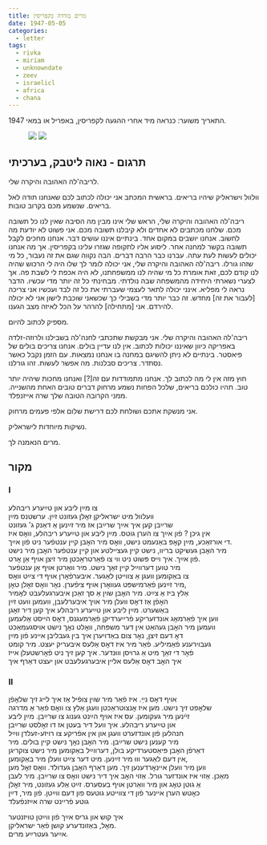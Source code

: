 ```yaml
---
title: מרים בודדה בקפריסין
date: 1947-05-05
categories:
  - letter
tags:
  - rivka
  - miriam
  - unknowndate
  - zeev
  - israelicl
  - africa
  - chana
---
```


התאריך משוער: כנראה מיד אחרי ההגעה לקפריסין, באפריל או במאי 1947.

<figure class="half">
    <a  href="/pupko-papers/assets/images/1947-05-05-miriam-another-unknown-date-1.jpg">
    <img src="/pupko-papers/assets/images/1947-05-05-miriam-another-unknown-date-1.jpg"></a>
    <a  href="/pupko-papers/assets/images/1947-05-05-miriam-another-unknown-date-2.jpg">
    <img src="/pupko-papers/assets/images/1947-05-05-miriam-another-unknown-date-2.jpg"></a>
</figure>

## תרגום - נאוה ליטבק, בערכיתי

לריבה'לה האהובה והיקרה שלי.

וולוול וישראליק שיהיו בריאים. בראשית המכתב אני יכולה לכתוב לכם שאנחנו תודה לאל בריאים.
שנשמע מכם בקרוב טובות.

ריבה'לה האהובה והיקרה שלי, הראש שלי אינו מבין מה הסיבה שאין לנו כל תשובה מכם.
שלחנו מכתבים לא אחדים ולא קיבלנו תשובה מכם. אני פשוט לא יודעת מה לחשוב. אנחנו יושבים
במקום אחד. בינתיים איננו עושים דבר. אנחנו מחכים לקבל תשובה בקשר למחנה אחר. ליסוע אליו
לתקופה שגזרו עלינו בקפריסין. אך מה אנחנו יכולים לעשות לעת עתה.
עברנו כבר הרבה דברים. הבה נקווה שגם את זה נעבור, כל מי שזהו גורלו.
ריבה'לה האהובה והיקרה שלי, אני יכולה לומר לך שלו היה לי הרכוש שהיה לנו קודם לכם, זאת
אומרת כל מי שהיה לנו ממשפחתנו, לא היה אכפת לי לשבת פה. אך לצערי נשארתי היחידה
מהמשפחה שבה נולדתי. מבחינתי כל זה יותר מדי עכשיו.
הדבר נראה לי מפליא. אינני יכולה לתאר לעצמי שעברתי את כל זה לבד ועכשיו אני צריכה
[לעבור את זה] מחדש. זה כבר יותר מדי בשבילי כך שכשאני שוכבת לישון אני לא יכולה להירדם. אני
[מתחילה] להרהר על הכל לאיזה מצב הגענו.

מספיק לכתוב להיום.

ריבה'לה האהובה והיקרה שלי. אני מבקשת שתכתבי לחנה'לה בשבילנו ולרוזה-זלדה באפריקה כיוון
שאיננו יכולות לכתוב. אין לנו עדיין בולים. אנחנו צריכים בולים של פיאסטר. בינתיים לא ניתן
להשיגם במחנה בו אנחנו נמצאות. עם הזמן נקבל כאשר נסתדר. צריכים סבלנות. מה אפשר
לעשות. זהו גורלנו.

חוץ מזה אין לי מה לכתוב לך.  אנחנו מתמודדות עם זה[?] ואנחנו מחכות שיהיה יותר טוב.
תהיו כולכם בריאים, שלכל הפחות נשמע מרחוק דברים טובים האחת מהשנייה.
ממני הקרובה הטובה שלך שרה אייזנפלד.

אני מנשקת אתכם ושולחת לכם דרישת שלום אלפי פעמים  מרחוק.

נשיקות מיוחדות לישראליק.

מרים הנאמנה לך.

## מקור
### I
צו מײַן ליבע און טײַערע ריבהלע  
וועלוול מיט ישראליקן זאׇלן געזונט זײַן. ערשטנס מײַן  
שרײַבן קען איך אײַך שרײַבן אז מיר זײַנען אַ דאַנק  ג' געזונט  
אין גיכן ? פֿון אײַך צו הערן גוטס. מײַן ליבע און טײַערע ריבהלע,  וואׇס איז  
די אורזאַכע, מײַן קאׇפּ באַנעמט  נישט, וואׇס מיר האׇבן קיין ענטפֿער ניט פֿון אײַך.  
מיר האׇבן געשיקט בריוו, נישט קיין געציילטע און קיין ענטפֿער האׇבן מיר נישט  
פֿון אײַך. איך וייס פּשוט ניט ווי צו פֿאַרטראַכטן מיר זיצן אויף אַן אׇרט.  
מיר טוען דערווײַל קיין זאַך נישט. מיר וואַרטן אויף אַן ענטפֿער  
צו באַקומען וועגן אַ צווייטן לאַגער. איבערפֿאׇרן אויף די צײַט וואׇס  
מיר זײַנען פֿאַרמישפּט געוואׇרן אויף ציפֿערן. נאׇר וואׇס זאׇלן טאׇן,  
אַלץ ביז אַ צײַט. מיר האׇבן שוין אַ סך זאַכן איבערגעלעבט לאׇמיר  
האׇפֿן אַז דאׇס וועלן מיר אויך איבערלעבן, וועמען וועט זײַן  
באַשערט. מײַן ליבע און טײַערע ריבהלע איך קען דיר זאׇגן  
ווען איך פֿאַרמאׇג אונדזעריקע פֿרייערדיקן פֿאַרמעגנס, דאׇס הייסט אַלעמען  
וועמען מיר האׇבן געהאַט אין דער משפּחה, וואׇלט נאׇך נישט אויסגעמאַכט  
דאׇ דעם זיצן, נאׇר צום באַדויערן איך בין געבליבן איינע פֿון מײַן  
געבוירענע פֿאַמיליע. פֿאַר מיר איז דאׇס אַלעס איבעריק יעצט. מיר קומט  
פֿאׇר די זאַך מיט אַ גרויסן וווּנדער. איך קען זיך ניט פֿאׇרשטעלן אײז  
איך האׇב דאׇס אַלעס אליין איבערגעלעבט און  יעצט דאַרף איך  
### II
אויף דאׇס נײַ. איז פֿאַר מיר שוין צופֿיל אַז איך לייג זיך שלאׇפֿן  
שלאׇפט זיך נישט. מען איז אׇנצוטראַכטן וועגן אַלץ צו וואׇס פֿאַר אַ מדרגה  
זײֿנען מיר געקומען. עס איז אויף הײַנט גענוג צו שרײַבן. מײַן ליבע  
און טײַערע ריבהלע. איך וועל דיר בעטן אז דו זאׇלסט שרײַבן  
חנהלען פֿון אונדזערט וועגן און אין אפֿריקע צו רויזע-זעלדן ווײַל  
מיר קענען נישט שרײַבן. מיר האׇבן נאׇך נישט קיין בולים. מיר  
דאַרפֿן האׇבן פּיאַסטערדיקע בולן, דערווײַל באַקומען מיר נישט צוקריגן  
אין דעם לאַגער וווּ מיר זײַנען. מיט דער צײַט  וועלן מיר באַקומען,  
ווען מיר וועלן איינאׇרדענען זיך. מען דאַרף האׇבן געדולד. וואׇס זאׇל מען  
מאַכן. אַזוי איז אונדזער גורל. אַזוי האׇב איך דיר נישט וואׇס צו שרײַבן. מיר לעבן  
אַ גוטן טאׇג און מיר וואַרטן אויף בעסערס. זײַט אַלע געזונט,  מיר זאׇלן  
כאׇטש הערן איינער פֿון די צווייטע גוטעס פון דעם ווײַטן. פֿון מיר, דײַן  
גוטע פֿריינט שרה אײַזנפֿעלד  
  
איך קוש און גריס אײַך פֿון ווײַטן טויזנטער  
מאׇל, באַזונדערע קושן פֿאַר ישראליקן.  
אײַער געטרײַע מרים.  


